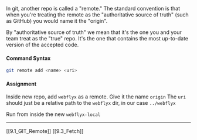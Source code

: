 In git, another repo is called a "remote."
The standard convention is that when you're treating the remote as the "authoritative source of truth" (such as GitHub) you would name it the "origin".

By "authoritative source of truth" we mean that it's the one you and your team treat as the "true" repo.
It's the one that contains the most up-to-date version of the accepted code. 

#### Command Syntax

``` bash
git remote add <name> <uri> 
```

#### Assignment
Inside new repo, add ```webflyx``` as a remote. 
Give it the name ```origin```
The ```uri``` should just be a relative path to the ```webflyx``` dir, in our case ```../webflyx```

Run from inside the new ```webflyx-local```

---
[[9.1_GIT_Remote]]
[[9.3_Fetch]]